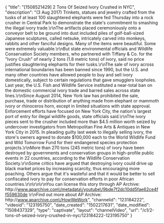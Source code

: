 {
    "title": "[1508521429] 2 Tons Of Seized Ivory Crushed in NYC",
    "description": "(3 Aug 2017) Trinkets, statues and jewelry crafted from the tusks of at least 100 slaughtered elephants were fed Thursday into a rock crusher in Central Park to demonstrate the state's commitment to smashing the illegal ivory trade.\r\nThe artifacts placed ceremoniously onto a conveyor belt to be ground into dust included piles of golf-ball-sized Japanese sculptures, called netsuke, intricately carved into monkeys, rabbits and other fanciful designs. Many of the items were beautiful. Some were extremely valuable.\r\nBut state environmental officials and Wildlife Conservation Society members, who partnered with Tiffany &amp; Co. for the \"Ivory Crush\" of nearly 2 tons (1.8 metric tons) of ivory, said no price justifies slaughtering elephants for their tusks.\r\nThe sale of ivory across international boundaries has been banned since 1990, but the U.S. and many other countries have allowed people to buy and sell ivory domestically, subject to certain regulations that gave smugglers loopholes. Last year, the U.S. Fish and Wildlife Service instituted a near-total ban on the domestic commercial ivory trade and barred sales across state lines.\r\nSince August 2014, New York law has prohibited the sale, purchase, trade or distribution of anything made from elephant or mammoth ivory or rhinoceros horn, except in limited situations with state approval. Enforcement efforts have focused on New York City, the nation's largest port of entry for illegal wildlife goods, state officials said.\r\nThe ivory pieces sent to the crusher included more than $4.5 million worth seized by undercover investigators from Metropolitan Fine Arts &amp; Antiques in New York City in 2015. In pleading guilty last week to illegally selling ivory, the store's owners agreed to donate $100,000 each to the World Wildlife Fund and Wild Tomorrow Fund for their endangered species protection projects.\r\nMore than 270 tons (245 metric tons) of ivory have been destroyed by governments and conservation groups in high-profile public events in 22 countries, according to the Wildlife Conservation Society.\r\nSome critics have argued that destroying ivory could drive up black market prices by increasing scarcity, thus encouraging more poaching. Others argue that it's wasteful and that it would be better to sell confiscated ivory to pay for conservation efforts in poor African countries.\r\n\r\n\r\nYou can license this story through AP Archive: http:\/\/www.aparchive.com\/metadata\/youtube\/9bde7f2dc10dd5fae62ce4ff559630de \r\nFind out more about AP Archive: http:\/\/www.aparchive.com\/HowWeWork",
    "channelid": "123184222",
    "videoid": "123195750",
    "date_created": "1502217631",
    "date_modified": "1508437329",
    "type": "captivate",
    "layout": "channelVideo",
    "url": "\/c1\/2-tons-of-seized-ivory-crushed-in-nyc\/123184222-123195750"
}